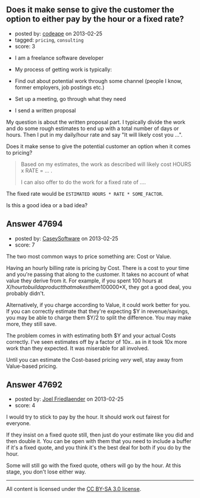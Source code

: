 ## Does it make sense to give the customer the option to either pay by the hour or a fixed rate?

- posted by: [codeape](https://stackexchange.com/users/-1/4306-codeape) on 2013-02-25
- tagged: `pricing`, `consulting`
- score: 3

* I am a freelance software developer
* My process of getting work is typically:

 * Find out about potential work through some channel (people I know, former employers, job postings etc.)
 * Set up a meeting, go through what they need
 * I send a written proposal

My question is about the written proposal part. I typically divide the work and do some rough estimates to end up with a total number of days or hours. Then I put in my daily/hour rate and say "It will likely cost you ...".

Does it make sense to give the potential customer an option when it comes to pricing?

> Based on my estimates, the work as described will likely cost HOURS x RATE = ... . 
>
> I can also offer to do the work for a fixed rate of ....

The fixed rate would be ``ESTIMATED HOURS * RATE * SOME_FACTOR``.

Is this a good idea or a bad idea?


## Answer 47694

- posted by: [CaseySoftware](https://stackexchange.com/users/-1/11314-caseysoftware) on 2013-02-25
- score: 7

The two most common ways to price something are: Cost or Value.

Having an hourly billing rate is pricing by Cost. There is a cost to your time and you're passing that along to the customer. It takes no account of what value they derive from it. For example, if you spent 100 hours at $X/hour to build a product that makes them 100000*$X, they got a good deal, you probably didn't.

Alternatively, if you charge according to Value, it could work better for you. If you can correctly estimate that they're expecting $Y in revenue/savings, you may be able to charge them $Y/2 to split the difference. You may make more, they still save.

The problem comes in with estimating both $Y and your actual Costs correctly. I've seen estimates off by a factor of 10x.. as in it took 10x more work than they expected. It was miserable for all involved.

Until you can estimate the Cost-based pricing *very* well, stay away from Value-based pricing.


## Answer 47692

- posted by: [Joel Friedlaender](https://stackexchange.com/users/-1/5543-joel-friedlaender) on 2013-02-25
- score: 4

I would try to stick to pay by the hour.  It should work out fairest for everyone.

If they insist on a fixed quote still, then just do your estimate like you did and then double it.  You can be open with them that you need to include a buffer if it's a fixed quote, and you think it's the best deal for both if you do by the hour.  

Some will still go with the fixed quote, others will go by the hour. At this stage, you don't lose either way.



---

All content is licensed under the [CC BY-SA 3.0 license](https://creativecommons.org/licenses/by-sa/3.0/).
